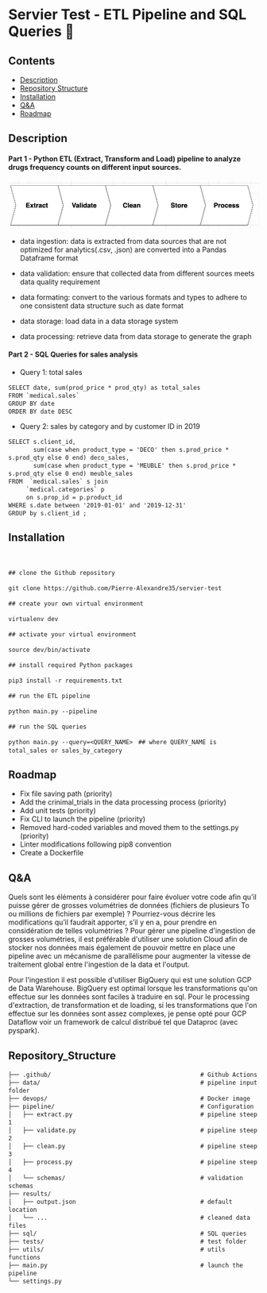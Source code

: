 # Servier Test - ETL Pipeline and SQL Queries 🏥


## Contents
- [Description](#Description)
- [Repository Structure](#Repository_Structure)
- [Installation](#Installation)
- [Q&A](#Q&A)
- [Roadmap](#Roadmap)


## Description

#### Part 1 - Python ETL (Extract, Transform and Load) pipeline to analyze drugs frequency counts on different input sources. 

![A test image](docs/pipeline.png)


- data ingestion: data is extracted from data sources that are not optimized for analytics(.csv, .json) are converted into a Pandas Dataframe format

- data validation: ensure that collected data from different sources meets data quality requirement

- data formating: convert to the various formats and types to adhere to one consistent data structure such as date format

- data storage: load data in a data storage system

- data processing: retrieve data from data storage to generate the graph


#### Part 2 - SQL Queries for sales analysis

- Query 1: total sales
```
SELECT date, sum(prod_price * prod_qty) as total_sales 
FROM `medical.sales`
GROUP BY date
ORDER BY date DESC  
```  

- Query 2: sales by category and by customer ID in 2019
```
SELECT s.client_id,
       sum(case when product_type = 'DECO' then s.prod_price * s.prod_qty else 0 end) deco_sales,
       sum(case when product_type = 'MEUBLE' then s.prod_price * s.prod_qty else 0 end) meuble_sales
FROM  `medical.sales` s join
     `medical.categories` p
     on s.prop_id = p.product_id
WHERE s.date between '2019-01-01' and '2019-12-31'
GROUP by s.client_id ;
```  

## Installation 
<br>

```## clone the Github repository```

```git clone https://github.com/Pierre-Alexandre35/servier-test```
<br>

```## create your own virtual environment```

```virtualenv dev```
<br>

```## activate your virtual environment```

```source dev/bin/activate```
<br>

```## install required Python packages```

```pip3 install -r requirements.txt```
<br>

```## run the ETL pipeline```

```python main.py --pipeline```
<br>

```## run the SQL queries```

```python main.py --query=<QUERY_NAME> ```
```## where QUERY_NAME is total_sales or sales_by_category ```


## Roadmap
- Fix file saving path (priority)
- Add the crinimal_trials in the data processing process (priority)
- Add unit tests (priority) 
- Fix CLI to launch the pipeline (priority)
- Removed hard-coded variables and moved them to the settings.py (priority)
- Linter modifications following pip8 convention
- Create a Dockerfile

## Q&A 
Quels sont les éléments à considérer pour faire évoluer votre code afin qu’il puisse gérer de grosses volumétries de données (fichiers de plusieurs To ou millions de fichiers par exemple) ? Pourriez-vous décrire les modifications qu’il faudrait apporter, s’il y en a, pour prendre en considération de telles volumétries ?
Pour gérer une pipeline d'ingestion de grosses volumétries, il est préférable d'utiliser une solution Cloud afin de stocker nos données mais également de pouvoir mettre en place une pipeline avec un mécanisme de parallélisme pour augmenter la vitesse de traitement global entre l'ingestion de la data et l'output.

Pour l'ingestion il est possible d'utiliser BigQuery qui est une solution GCP de Data Warehouse. BigQuery est optimal lorsque les transformations qu'on effectue sur les données sont faciles à traduire en sql.
Pour le processing d'extraction, de transformation et de loading, si les transformations que l'on effectue sur les données sont assez complexes, je pense opté pour GCP Dataflow voir un framework de calcul distribué tel que Dataproc (avec pyspark).



## Repository_Structure
```                                         
├── .github/                                          # Github Actions
├── data/                                             # pipeline input folder
├── devops/                                           # Docker image  
├── pipeline/                                         # Configuration
│   ├── extract.py                                    # pipeline steep 1
│   ├── validate.py                                   # pipeline steep 2
│   ├── clean.py                                      # pipeline steep 3
│   ├── process.py                                    # pipeline steep 4
│   └── schemas/                                      # validation schemas
├── results/  
│   ├── output.json                                   # default location 
│   └── ...                                           # cleaned data files 
├── sql/                                              # SQL queries 
├── tests/                                            # test folder
├── utils/                                            # utils functions
├── main.py                                           # launch the pipeline
└── settings.py
```                                         


